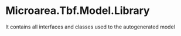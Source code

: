 # Microarea.Tbf.Model.Library
It contains all interfaces and classes used to the autogenerated model
